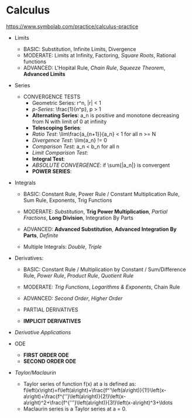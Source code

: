 # Calculus
https://www.symbolab.com/practice/calculus-practice

* Limits
  * BASIC: Substitution, Infinite Limits, Divergence
  * MODERATE: Limits at Infinity, Factoring, *Square Roots*, Rational functions
  * ADVANCED: L'Hopital Rule, *Chain Rule*, *Squeeze Theorem*, **Advanced Limits**

* Series
  * CONVERGENCE TESTS
      * Geometric Series: r^n, |r| < 1
      * *p-Series*: \frac{1}{n^p}, p > 1
      * **Alternating Series**: a_n is positive and monotone decreasing from N with limit of 0 at infinity
      * **Telescoping Series**:
      * *Ratio Test*: \lim\frac{a_{n+1}}{a_n} < 1 for all n >= N
      * *Divergence Test*: \lim{a_n} != 0
      * *Comparison Test*: a_n < b_n for all n
      * *Limit Comparison Test*:
      * **Integral Test**:
    * *ABSOLUTE CONVERGENCE*: if \sum{|a_n|} is convergent
    * **POWER SERIES**:

* Integrals
  * BASIC: Constant Rule, Power Rule / Constant Multiplication Rule, Sum Rule, Exponents, Trig Functions

  * MODERATE: *Substitution*, **Trig Power Multiplication**, *Partial Fractions*, **Long Division**, Integration By Parts

  * ADVANCED: **Advanced Substitution**, **Advanced Integration By Parts**, *Definite*

  * Multiple Integrals: *Double*, *Triple*

* Derivatives:
  * BASIC: Constant Rule / Multiplication by Constant / Sum/Difference Rule, *Power Rule*, *Product Rule*, *Quotient Rule*

  * MODERATE: *Trig Functions*, *Logarithms & Exponents*, Chain Rule

  * ADVANCED: *Second Order*, *Higher Order*

  * PARTIAL DERIVATIVES

  * **IMPLICIT DERIVATIVES**

* *Derivative Applications*

* ODE
  * **FIRST ORDER ODE**
  * **SECOND ORDER ODE**

* *Taylor/Maclaurin*
  * Taylor series of function f(x) at a is defined as:
  f\left(x\right)=f\left(a\right)+\frac{f^'\left(a\right)}{1!}\left(x-a\right)+\frac{f^{''}\left(a\right)}{2!}\left(x-a\right)^2+\frac{f^{'''}\left(a\right)}{3!}\left(x-a\right)^3+\ldots
  * Maclaurin series is a Taylor series at a = 0.
